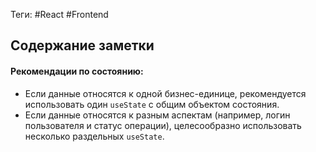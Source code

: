 Теги: #React #Frontend
## Содержание заметки
#### Рекомендации по состоянию:
- Если данные относятся к одной бизнес-единице, рекомендуется использовать один `useState` с общим объектом состояния.
- Если данные относятся к разным аспектам (например, логин пользователя и статус операции), целесообразно использовать несколько раздельных `useState`.